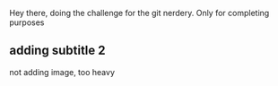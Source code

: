 Hey there, doing the challenge for the git nerdery. Only for completing purposes

## adding subtitle 2
not adding image, too heavy